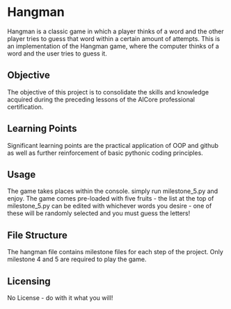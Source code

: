 # Hangman
Hangman is a classic game in which a player thinks of a word and the other player tries to guess that word within a certain amount of attempts.
This is an implementation of the Hangman game, where the computer thinks of a word and the user tries to guess it. 

## Objective
The objective of this project is to consolidate the skills and knowledge acquired during the preceding lessons of the AICore professional certification.

## Learning Points
Significant learning points are the practical application of OOP and github as well as further reinforcement of basic pythonic coding principles.

## Usage
The game takes places within the console. simply run milestone_5.py and enjoy. The game comes pre-loaded with five fruits - the list at the top of milestone_5.py can be edited with whichever words you desire - one of these will be randomly selected and you must guess the letters! 

## File Structure
The hangman file contains milestone files for each step of the project. Only milestone 4 and 5 are required to play the game.

## Licensing
No License - do with it what you will!
